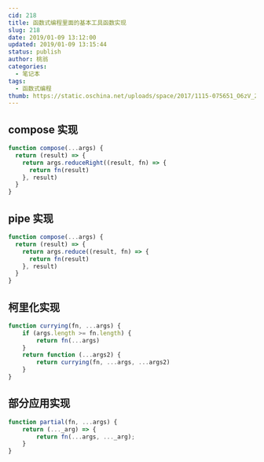 ```yaml
---
cid: 218
title: 函数式编程里面的基本工具函数实现
slug: 218
date: 2019/01-09 13:12:00
updated: 2019/01-09 13:15:44
status: publish
author: 桃翁
categories: 
  - 笔记本
tags: 
  - 函数式编程
thumb: https://static.oschina.net/uploads/space/2017/1115-075651_O6zV_2903254.png
---
```



## compose 实现

```javascript
function compose(...args) {
  return (result) => {
    return args.reduceRight((result, fn) => {
      return fn(result)
    }, result)
  }
}
```
## pipe 实现
```javascript
function compose(...args) {
  return (result) => {
    return args.reduce((result, fn) => {
      return fn(result)
    }, result)
  }
}
```

## 柯里化实现

```JavaScript
function currying(fn, ...args) {
    if (args.length >= fn.length) {
        return fn(...args)
    }
    return function (...args2) {
        return currying(fn, ...args, ...args2)
    }
}

```

## 部分应用实现

```JavaScript
function partial(fn, ...args) {
    return (..._arg) => {
        return fn(...args, ..._arg);
    }
}
```